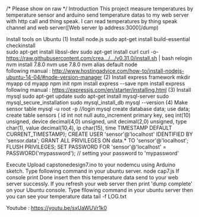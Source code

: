 /* Please show on raw */
Introduction
This project measure temperatures by temperature sensor and arduino send temperature datas to 
my web server with http call and thing speak. 
I can read temperatures by thing speak channel and web server([Web server Ip address:3000]/dump)

Install tools on Ubuntu
  (1) Install node.js
      sudo apt-get install build-essential checkinstall  
      sudo apt-get install libssl-dev
      sudo apt-get install curl
      curl -o- https://raw.githubusercontent.com/crea…/…/v0.31.0/install.sh | bash
      relogin
      nvm install 7.8.0
      nvm use 7.8.0
      nvm alias default node  
      following manual : http://www.hostingadvice.com/how-to/install-nodejs-ubuntu-14-04/#node-version-manager
  (2) Install express framework
      mkdir myapp
      cd myapp
      npm init
      npm install express --save
      npm install express     
      following manual : https://expressjs.com/en/starter/installing.html
  (3) Install mysql
      sudo apt-get update
      sudo apt-get install mysql-server
      sudo mysql_secure_installation
      sudo mysql_install_db
      mysql --version
  (4) Make sensor table
      mysql -u root -p       //login mysql
      create database data;
      use data;
        create table sensors (
        id int not null auto_increment primary key,
        seq int(10) unsigned,
        device decimal(4,0) unsigned,
        unit decimal(2,0) unsigned,
        type char(1),
        value decimal(10,4),
        ip char(15),
        time TIMESTAMP DEFAULT CURRENT_TIMESTAMP);
        CREATE USER 'sensor'@'localhost' IDENTIFIED BY 'sensor.data';
        GRANT ALL PRIVILEGES ON data.* TO 'sensor'@'localhost';
        FLUSH PRIVILEGES;
        SET PASSWORD FOR 'sensor'@'localhost' = PASSWORD('mypassword');     // setting your password to 'mypassword'

Execute
Upload capstonedesign7.ino to your nodemcu using Arduino sketch.
Type following command in your ubuntu server.
  node cap7.js 
If console print Done insert then this temperature data send to your web server successly.
If you refresh your web server then print 'dump complete' on your Ubuntu console.
Type fllowing command in your ubuntu server then you can see your temperature data
  tail -f   LOG.txt   


Youtube : https://youtu.be/sxUaWUVr1k0
